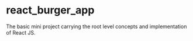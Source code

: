 # react_burger_app
The basic mini project carrying the root level concepts and implementation of React JS.
